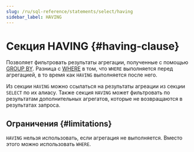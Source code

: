 ```yaml
---
slug: /ru/sql-reference/statements/select/having
sidebar_label: HAVING
---
```


# Секция HAVING {#having-clause}

Позволяет фильтровать результаты агрегации, полученные с помощью [GROUP BY](/sql-reference/statements/select/group-by). Разница с [WHERE](where.md) в том, что `WHERE` выполняется перед агрегацией, в то время как `HAVING` выполняется после него.

Из секции `HAVING` можно ссылаться на результаты агреации из секции `SELECT` по их алиасу. Также секция `HAVING`  может фильтровать по результатам дополнительных агрегатов, которые не возвращаются в результатах запроса.

## Ограничения {#limitations}

`HAVING` нельзя использовать, если агрегация не выполняется. Вместо этого можно использовать `WHERE`.
